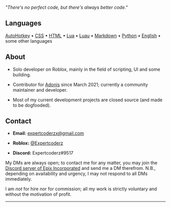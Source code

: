 *"There's no perfect code, but there's always better code."*

## Languages

[AutoHotkey](https://www.autohotkey.com/) • [CSS](https://www.w3.org/TR/CSS/#css) • [HTML](https://html.spec.whatwg.org/) • [Lua](http://www.lua.org/) • [Luau](https://luau-lang.org/) • [Markdown](https://daringfireball.net/projects/markdown/) • [Python](https://www.python.org/) • [English](https://en.wikipedia.org/wiki/English_language) • some other languages


## About

* Solo developer on Roblox, mainly in the field of scripting, UI and some building.

* Contributor for [Adonis](https://github.com/Epix-Incorporated/Adonis) since March 2021; currently a community maintainer and developer.

* Most of my current development projects are closed source (and made to be dogfooded).


## Contact

* **Email:** expertcoderzx@gmail.com

* **Roblox:** [@Expertcoderz](https://www.roblox.com/users/644946329/profile)

* **Discord:** Expertcoderz#9517

My DMs are always open; to contact me for any matter, you may join the [Discord server of Epix Incorporated](https://discord.gg/H5RvTP3) and send me a DM therefrom. N.B., depending on availability and urgency, I may not respond to all DMs immediately.

I am *not* for hire nor for commission; all my work is strictly voluntary and without the motivation of profit.

---
